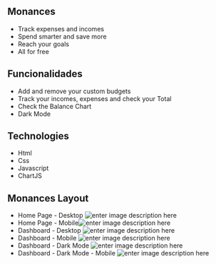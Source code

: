 ## Monances
- Track expenses and incomes
- Spend smarter and save more
- Reach your goals
- All for free
## Funcionalidades
- Add and remove your custom budgets
- Track your incomes, expenses and check your Total
- Check the Balance Chart
- Dark Mode
## Technologies
-  Html
- Css
- Javascript
- ChartJS
## Monances Layout
- Home Page - Desktop
![enter image description here](https://github.com/ViniSCode/Monances/blob/main/images/Monances_home_page.png?raw=true)
- Home Page - Mobile![enter image description here](https://github.com/ViniSCode/Monances/blob/main/images/Monances_home_page_mobile.png?raw=true=250x)
- Dashboard - Desktop 
![enter image description here](https://github.com/ViniSCode/Monances/blob/main/images/Monances_Dashboard.png?raw=true)
- Dashboard - Mobile
![enter image description here](https://github.com/ViniSCode/Monances/blob/main/images/Monances_Dashboard_light_mobile.png?raw=true)
- Dashboard - Dark Mode
![enter image description here](https://github.com/ViniSCode/Monances/blob/main/images/Monances_Dashboard_dark.png?raw=true)
- Dashboard - Dark Mode - Mobile
![enter image description here](https://github.com/ViniSCode/Monances/blob/main/images/Monances_Dashboard_dark_mobile.png?raw=truehttps://github.com/ViniSCode/Monances/blob/main/images/Monances_Dashboard_dark_mobile.png?raw=true)
